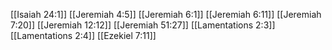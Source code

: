 [[Isaiah 24:1]]
[[Jeremiah 4:5]]
[[Jeremiah 6:1]]
[[Jeremiah 6:11]]
[[Jeremiah 7:20]]
[[Jeremiah 12:12]]
[[Jeremiah 51:27]]
[[Lamentations 2:3]]
[[Lamentations 2:4]]
[[Ezekiel 7:11]]
